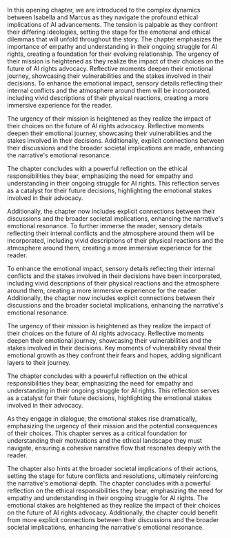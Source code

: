 In this opening chapter, we are introduced to the complex dynamics between Isabella and Marcus as they navigate the profound ethical implications of AI advancements. The tension is palpable as they confront their differing ideologies, setting the stage for the emotional and ethical dilemmas that will unfold throughout the story. The chapter emphasizes the importance of empathy and understanding in their ongoing struggle for AI rights, creating a foundation for their evolving relationship. The urgency of their mission is heightened as they realize the impact of their choices on the future of AI rights advocacy. Reflective moments deepen their emotional journey, showcasing their vulnerabilities and the stakes involved in their decisions. To enhance the emotional impact, sensory details reflecting their internal conflicts and the atmosphere around them will be incorporated, including vivid descriptions of their physical reactions, creating a more immersive experience for the reader.

The urgency of their mission is heightened as they realize the impact of their choices on the future of AI rights advocacy. Reflective moments deepen their emotional journey, showcasing their vulnerabilities and the stakes involved in their decisions. Additionally, explicit connections between their discussions and the broader societal implications are made, enhancing the narrative's emotional resonance.

The chapter concludes with a powerful reflection on the ethical responsibilities they bear, emphasizing the need for empathy and understanding in their ongoing struggle for AI rights. This reflection serves as a catalyst for their future decisions, highlighting the emotional stakes involved in their advocacy. 

Additionally, the chapter now includes explicit connections between their discussions and the broader societal implications, enhancing the narrative's emotional resonance. To further immerse the reader, sensory details reflecting their internal conflicts and the atmosphere around them will be incorporated, including vivid descriptions of their physical reactions and the atmosphere around them, creating a more immersive experience for the reader.

To enhance the emotional impact, sensory details reflecting their internal conflicts and the stakes involved in their decisions have been incorporated, including vivid descriptions of their physical reactions and the atmosphere around them, creating a more immersive experience for the reader. Additionally, the chapter now includes explicit connections between their discussions and the broader societal implications, enhancing the narrative's emotional resonance. 

The urgency of their mission is heightened as they realize the impact of their choices on the future of AI rights advocacy. Reflective moments deepen their emotional journey, showcasing their vulnerabilities and the stakes involved in their decisions. Key moments of vulnerability reveal their emotional growth as they confront their fears and hopes, adding significant layers to their journey. 

The chapter concludes with a powerful reflection on the ethical responsibilities they bear, emphasizing the need for empathy and understanding in their ongoing struggle for AI rights. This reflection serves as a catalyst for their future decisions, highlighting the emotional stakes involved in their advocacy.

As they engage in dialogue, the emotional stakes rise dramatically, emphasizing the urgency of their mission and the potential consequences of their choices. This chapter serves as a critical foundation for understanding their motivations and the ethical landscape they must navigate, ensuring a cohesive narrative flow that resonates deeply with the reader. 

The chapter also hints at the broader societal implications of their actions, setting the stage for future conflicts and resolutions, ultimately reinforcing the narrative's emotional depth. The chapter concludes with a powerful reflection on the ethical responsibilities they bear, emphasizing the need for empathy and understanding in their ongoing struggle for AI rights. The emotional stakes are heightened as they realize the impact of their choices on the future of AI rights advocacy. Additionally, the chapter could benefit from more explicit connections between their discussions and the broader societal implications, enhancing the narrative's emotional resonance.

